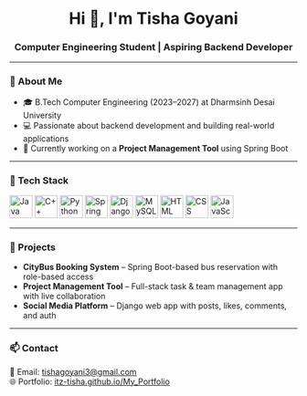 <h1 align="center">Hi 👋, I'm Tisha Goyani</h1>
<h3 align="center">Computer Engineering Student | Aspiring Backend Developer</h3>

---

### 🌟 About Me

- 🎓 B.Tech Computer Engineering (2023–2027) at Dharmsinh Desai University  
- 💻 Passionate about backend development and building real-world applications  
- 🔄 Currently working on a **Project Management Tool** using Spring Boot  

---

### 🚀 Tech Stack

<p align="left">
  <img src="https://cdn.jsdelivr.net/gh/devicons/devicon/icons/java/java-original.svg" alt="Java" width="40" height="40"/>
  <img src="https://cdn.jsdelivr.net/gh/devicons/devicon/icons/cplusplus/cplusplus-original.svg" alt="C++" width="40" height="40"/>
  <img src="https://cdn.jsdelivr.net/gh/devicons/devicon/icons/python/python-original.svg" alt="Python" width="40" height="40"/>
  <img src="https://cdn.jsdelivr.net/gh/devicons/devicon/icons/spring/spring-original.svg" alt="Spring Boot" width="40" height="40"/>
  <img src="https://cdn.jsdelivr.net/gh/devicons/devicon/icons/django/django-plain.svg" alt="Django" width="40" height="40"/>
  <img src="https://cdn.jsdelivr.net/gh/devicons/devicon/icons/mysql/mysql-original.svg" alt="MySQL" width="40" height="40"/>
  <img src="https://cdn.jsdelivr.net/gh/devicons/devicon/icons/html5/html5-original.svg" alt="HTML" width="40" height="40"/>
  <img src="https://cdn.jsdelivr.net/gh/devicons/devicon/icons/css3/css3-original.svg" alt="CSS" width="40" height="40"/>
  <img src="https://cdn.jsdelivr.net/gh/devicons/devicon/icons/javascript/javascript-original.svg" alt="JavaScript" width="40" height="40"/>
</p>

---

### 📌 Projects

- **CityBus Booking System** – Spring Boot-based bus reservation with role-based access  
- **Project Management Tool** – Full-stack task & team management app with live collaboration  
- **Social Media Platform** – Django web app with posts, likes, comments, and auth

---

### 📫 Contact

📧 Email: tishagoyani3@gmail.com  
🌐 Portfolio: [itz-tisha.github.io/My_Portfolio](https://itz-tisha.github.io/My_Portfolio/)

